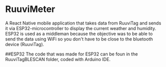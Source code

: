 # RuuviMeter
A React Native mobile application that takes data from RuuviTag and sends it via ESP32-microcontroller to display the current weather and humidity.
ESP32 is used as a middleman because the objective was to be able to send the data using WiFi so you don't have to be close to the bluetooth device (RuuviTag).

##ESP32
The code that was made for ESP32 can be foun in the RuuviTagBLESCAN folder, coded with Arduino IDE.
